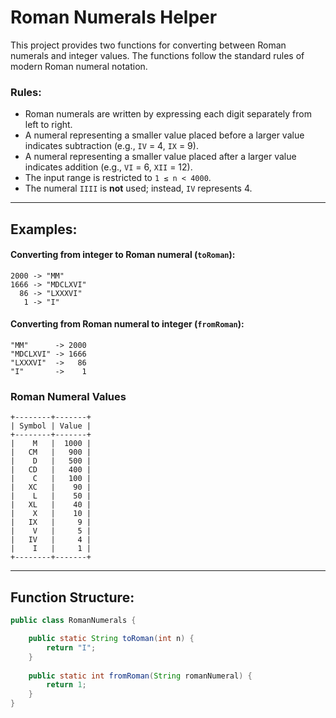 # Roman Numerals Helper

This project provides two functions for converting between Roman numerals and integer values. The functions follow the standard rules of modern Roman numeral notation.

### Rules:
- Roman numerals are written by expressing each digit separately from left to right.
- A numeral representing a smaller value placed before a larger value indicates subtraction (e.g., `IV` = 4, `IX` = 9).
- A numeral representing a smaller value placed after a larger value indicates addition (e.g., `VI` = 6, `XII` = 12).
- The input range is restricted to `1 ≤ n < 4000`.
- The numeral `IIII` is **not** used; instead, `IV` represents 4.

---

## Examples:

#### Converting from integer to Roman numeral (`toRoman`):
```text
2000 -> "MM"
1666 -> "MDCLXVI"
  86 -> "LXXXVI"
   1 -> "I"
```

#### Converting from Roman numeral to integer (`fromRoman`):
```text
"MM"      -> 2000
"MDCLXVI" -> 1666
"LXXXVI"  ->   86
"I"       ->    1
```

### Roman Numeral Values

```plaintext
+--------+-------+
| Symbol | Value |
+--------+-------+
|    M   |  1000 |
|   CM   |   900 |
|    D   |   500 |
|   CD   |   400 |
|    C   |   100 |
|   XC   |    90 |
|    L   |    50 |
|   XL   |    40 |
|    X   |    10 |
|   IX   |     9 |
|    V   |     5 |
|   IV   |     4 |
|    I   |     1 |
+--------+-------+
```

---

## Function Structure:

```java
public class RomanNumerals {

    public static String toRoman(int n) {
        return "I";
    }
    
    public static int fromRoman(String romanNumeral) {
        return 1;
    }
}
